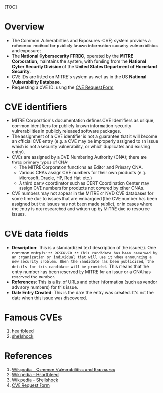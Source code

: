 [TOC]

# Overview
- The Common Vulnerabilities and Exposures (CVE) system provides a reference-method for publicly known information security vulnerabilities and exposures.
- The **National Cybersecurity FFRDC**, operated by the **MITRE Corporation**, maintains the system, with funding from the **National Cyber Security Division** of the **United States Department of Homeland Security**.
- CVE IDs are listed on MITRE's system as well as in the US **National Vulnerability Database**.
- Requesting a CVE ID: using the [CVE Request Form][4]

# CVE identifiers
- MITRE Corporation's documentation defines CVE Identifiers as unique, common identifiers for publicly known information-security vulnerabilities in publicly released software packages.
- The assignment of a CVE identifier is not a guarantee that it will become an official CVE entry (e.g. a CVE may be improperly assigned to an issue which is not a security vulnerability, or which duplicates and existing entry).
- CVEs are assigned by a CVE Numbering Authority (CNA); there are three primary types of CNA:
	+ The MITRE Corporation functions as Editor and Primary CNA.
	+ Various CNAs assign CVE numbers for their own products (e.g. Microsoft, Oracle, HP, Red Hat, etc.)
	+ A third party coordinator such as CERT Coordination Center may assign CVE numbers for products not covered by other CNAs.
- CVE numbers may not appear in the MITRE or NVD CVE databases for some time due to issues that are embargoed (the CVE number has been assigned but the issues has not been made public), or in cases where the entry is not researched and written up by MITRE due to resource issues.

# CVE data fields
- **Description**: This is a standardized text description of the issue(s). One common entry is: `** RESERVED ** This candidate has been reserved by an organization or individual that will use it when announcing a new security problem. When the candidate has been publicized, the details for this candidate will be provided.` This means that the entry number has been reserved by MITRE for an issue or a CNA has reserved the number.
- **References**: This is a list of URLs and other information (such as vendor advisory numbers) for this issue.
- **Date Entry Created**: This is the date the entry was created. It's not the date when this issue was discovered.

# Famous CVEs
1. [heartbleed][2]
2. [shellshock][3]

# References
1. [Wikipedia - Common Vulnerabilities and Exposures][1]
2. [Wikipedia - Heartbleed][2]
3. [Wikipedia - Shellshock][3]
4. [CVE Request Form][4]

[1]: https://en.wikipedia.org/wiki/Common_Vulnerabilities_and_Exposures "Wikipedia - Common Vulnerabilities and Exposures"
[2]: https://en.wikipedia.org/wiki/Heartbleed "Wikipedia - Heartbleed"
[3]: https://en.wikipedia.org/wiki/Shellshock_(software_bug) "Wikipedia - Shellshock"
[4]: https://cveform.mitre.org/ "CVE Request Form"

